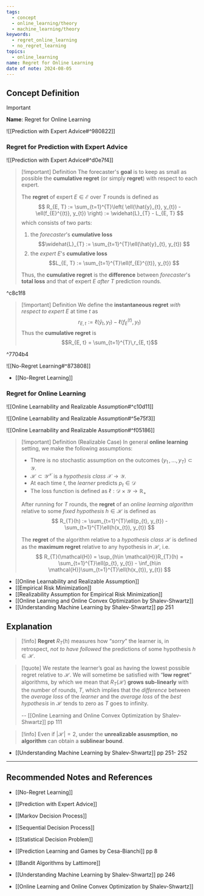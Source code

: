 ```yaml
---
tags:
  - concept
  - online_learning/theory
  - machine_learning/theory
keywords:
  - regret_online_learning
  - no_regret_learning
topics:
  - online_learning
name: Regret for Online Learning
date of note: 2024-08-05
---
```


## Concept Definition

>[!important]
>**Name**: Regret for Online Learning

![[Prediction with Expert Advice#^980822]]


### Regret for Prediction with Expert Advice

![[Prediction with Expert Advice#^d0e7f4]]


>[!important] Definition
>The forecaster's **goal** is to keep as small as possible the **cumulative regret** (or simply **regret**) with respect to each expert.
>
>The **regret** of expert  $E\in \mathcal{E}$ over $T$ rounds is defined as
>$$
>R_{E, T} := \sum_{t=1}^{T}\left( \ell(\hat{y}_{t}, y_{t}) - \ell(f_{E}^{(t)}, y_{t}) \right) := \widehat{L}_{T} - L_{E, T}
>$$
>which consists of two parts: 
>1. the *forecaster*'s **cumulative loss**  $$\widehat{L}_{T} := \sum_{t=1}^{T}\ell(\hat{y}_{t}, y_{t}) $$
>2. the *expert* $E$'s **cumulative loss**  $$L_{E, T} := \sum_{t=1}^{T}\ell(f_{E}^{(t)}, y_{t}) $$
>
>Thus, the **cumulative regret**  is the **difference** between *forecaster*'s **total loss** and that of expert $E$ *after* $T$ prediction rounds.

^c8c1f8

>[!important] Definition
>We define the **instantaneous regret** *with respect to expert* $E$ at time $t$ as
>$$
>r_{E, t} := \ell(\hat{y}_{t}, y_{t}) - \ell(f_{E}^{(t)}, y_{t})
>$$
>Thus the **cumulative regret** is $$R_{E, t} = \sum_{t=1}^{T}\,r_{E, t}$$

^7704b4

![[No-Regret Learning#^873808]]

- [[No-Regret Learning]]

### Regret for Online Learning

![[Online Learnability and Realizable Assumption#^c10d11]]

![[Online Learnability and Realizable Assumption#^5e75f3]]

![[Online Learnability and Realizable Assumption#^f05186]]

>[!important] Definition (Realizable Case)
>In general **online learning** setting, we make the following assumptions:
>- There is no stochastic assumption on the outcomes $(y_{1} \,{,}\ldots{,}\,y_{T}) \subset \mathcal{Y}$.
>- $\mathcal{H} \subset \mathcal{Y}^{\mathcal{X}}$ is a *hypothesis class* $\mathcal{X}\to \mathcal{Y}$.
>- At each time $t$, the *learner* predicts $p_{t}\in \mathcal{D}$
>- The loss function is defined as $\ell: \mathcal{D}\times \mathcal{Y} \to \mathbb{R}_{+}$
>  
>After running for $T$ rounds, the **regret** of an *online learning algorithm* relative to some *fixed hypothesis* $h\in \mathcal{H}$ is defined as
>$$
>R_{T}(h) := \sum_{t=1}^{T}\ell(p_{t}, y_{t}) - \sum_{t=1}^{T}\ell(h(x_{t}), y_{t})
>$$
>
>The **regret** of the algorithm relative to a *hypothesis class* $\mathcal{H}$ is defined as the **maximum regret** relative to any hypothesis in $\mathcal{H}$, i.e.
>$$
>R_{T}(\mathcal{H}) = \sup_{h\in \mathcal{H}}R_{T}(h) = \sum_{t=1}^{T}\ell(p_{t}, y_{t}) - \inf_{h\in \mathcal{H}}\sum_{t=1}^{T}\ell(h(x_{t}), y_{t})
>$$

- [[Online Learnability and Realizable Assumption]]
- [[Empirical Risk Minimization]]
- [[Realizability Assumption for Empirical Risk Minimization]]
- [[Online Learning and Online Convex Optimization by Shalev-Shwartz]]
- [[Understanding Machine Learning by Shalev-Shwartz]] pp 251


## Explanation

>[!info]
>**Regret** $R_{T}(h)$ measures how “*sorry*” the learner is, in retrospect, *not to have followed* the predictions of some hypothesis $h\in \mathcal{H}$.


>[!quote]
>We restate the learner’s goal as having the lowest possible regret relative to $\mathcal{H}$. We will sometime be satisfied with “**low regret**” algorithms, by which we mean that $R_{T}(\mathcal{H})$ **grows sub-linearly** with the number of rounds, $T$, which implies that the *difference* between the *average loss* of the *learner* and the *average loss* of the *best hypothesis* in $\mathcal{H}$ tends to zero as $T$ goes to infinity.
>
>-- [[Online Learning and Online Convex Optimization by Shalev-Shwartz]] pp 111


>[!info]
>Even if $|\mathcal{H}| =2$, under the **unrealizable asusmption**, **no algorithm** can obtain a **sublinear bound**.

- [[Understanding Machine Learning by Shalev-Shwartz]] pp 251- 252





-----------
##  Recommended Notes and References


- [[No-Regret Learning]]
- [[Prediction with Expert Advice]]



- [[Markov Decision Process]]
- [[Sequential Decision Process]]
- [[Statistical Decision Problem]]

- [[Prediction Learning and Games by Cesa-Bianchi]] pp 8
- [[Bandit Algorithms by Lattimore]] 
- [[Understanding Machine Learning by Shalev-Shwartz]] pp 246
- [[Online Learning and Online Convex Optimization by Shalev-Shwartz]]